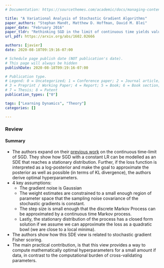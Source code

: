 ```yaml
---
# Documentation: https://sourcethemes.com/academic/docs/managing-content/

title: "A Variational Analysis of Stochastic Gradient Algorithms"
paper_authors: "Stephan Mandt, Matthew D. Hoffman, David M. Blei"
paper_date: "February 2016"
paper_tldr: "Rethinking SGD in the limit of continuous time yields valuable insight, particularly on hyperparameter tuning. This paper introduces the SDE derivation in the previously reviewed 'Three Factors' paper, and elaborates on the minimization of the KL divergence of the stationary distribution of the underlying OU process and the target posterior (and as such relies on the Bayesian view on ML algorithms, rather than the optimization view)."
url_pdf: https://arxiv.org/abs/1602.02666

authors: [javier]
date: 2020-08-18T09:19:16-07:00

# Schedule page publish date (NOT publication's date).
# This page will always be hidden
publishDate: 2020-08-18T09:19:16-07:00

# Publication type.
# Legend: 0 = Uncategorized; 1 = Conference paper; 2 = Journal article;
# 3 = Preprint / Working Paper; 4 = Report; 5 = Book; 6 = Book section;
# 7 = Thesis; 8 = Patent
publication_types: ["0"]

tags: ["Learning Dynamics", "Theory"]
categories: []

---
```


### Review

#### Summary

- The authors expand on their [previous work](https://opt-ml.org/papers/OPT2015_paper_8.pdf) on the continuous time-limit of SGD. They show how SGD with a constant LR can be modelled as an SDE that reaches a stationary distribution. Further, if the loss function is interpreted as a log-posterior and make the goal to approximate the posterior as well as possible (in terms of KL divergence), the authors derive optimal hyperparameters. 
- 4 key assumptions:
  - The gradient noise is Gaussian
  - The weight estimates are constrained to a small enough region of parameter space that the sampling noise covariance of the stochastic gradients is constant. 
  - The step size is small enough that the discrete Markov Process can be approximated by a continuous time Markov process. 
  - Lastly, the stationary distribution of the process has a closed form solution if we assume we can approximate the loss as a quadratic bowl (we are close to a local minima).
- The authors show how this SDE view is related to stochastic gradient Fisher scoring. 
- The main practical contribution, is that this view provides a way to compute mathematically optimal hyperparameters for a small amount if data, in contrast to the computational burden of cross-validating parameters. 
 

